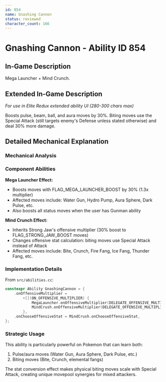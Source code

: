 ```yaml
---
id: 854
name: Gnashing Cannon
status: reviewed
character_count: 166
---
```


# Gnashing Cannon - Ability ID 854

## In-Game Description
Mega Launcher + Mind Crunch.

## Extended In-Game Description
*For use in Elite Redux extended ability UI (280-300 chars max)*

Boosts pulse, beam, ball, and aura moves by 30%. Biting moves use the Special Attack (still targets enemy's Defense unless stated otherwise) and deal 30% more damage.

## Detailed Mechanical Explanation

### Mechanical Analysis

### Component Abilities

**Mega Launcher Effect:**
- Boosts moves with FLAG_MEGA_LAUNCHER_BOOST by 30% (1.3x multiplier)
- Affected moves include: Water Gun, Hydro Pump, Aura Sphere, Dark Pulse, etc.
- Also boosts all status moves when the user has Gunman ability

**Mind Crunch Effect:**
- Inherits Strong Jaw's offensive multiplier (30% boost to FLAG_STRONG_JAW_BOOST moves)
- Changes offensive stat calculation: biting moves use Special Attack instead of Attack
- Affected moves include: Bite, Crunch, Fire Fang, Ice Fang, Thunder Fang, etc.

### Implementation Details

From `src/abilities.cc`:
```cpp
constexpr Ability GnashingCannon = {
    .onOffensiveMultiplier =
        +[](ON_OFFENSIVE_MULTIPLIER) {
            MegaLauncher.onOffensiveMultiplier(DELEGATE_OFFENSIVE_MULTIPLIER);
            MindCrush.onOffensiveMultiplier(DELEGATE_OFFENSIVE_MULTIPLIER);
        },
    .onChooseOffensiveStat = MindCrush.onChooseOffensiveStat,
};
```

### Strategic Usage

This ability is particularly powerful on Pokemon that can learn both:
1. Pulse/aura moves (Water Gun, Aura Sphere, Dark Pulse, etc.)
2. Biting moves (Bite, Crunch, elemental fangs)

The stat conversion effect makes physical biting moves scale with Special Attack, creating unique movepool synergies for mixed attackers.
